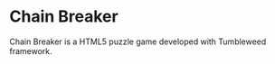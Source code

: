 Chain Breaker
=============

Chain Breaker is a HTML5 puzzle game developed with Tumbleweed framework.